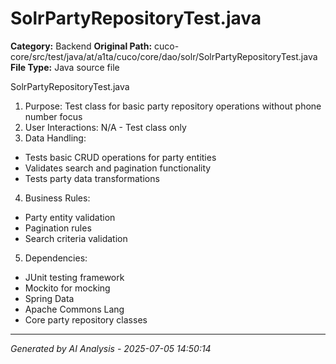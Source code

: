 # SolrPartyRepositoryTest.java

**Category:** Backend
**Original Path:** cuco-core/src/test/java/at/a1ta/cuco/core/dao/solr/SolrPartyRepositoryTest.java
**File Type:** Java source file

SolrPartyRepositoryTest.java
1. Purpose: Test class for basic party repository operations without phone number focus
2. User Interactions: N/A - Test class only
3. Data Handling:
- Tests basic CRUD operations for party entities
- Validates search and pagination functionality
- Tests party data transformations
4. Business Rules:
- Party entity validation
- Pagination rules
- Search criteria validation
5. Dependencies:
- JUnit testing framework
- Mockito for mocking
- Spring Data
- Apache Commons Lang
- Core party repository classes

---
*Generated by AI Analysis - 2025-07-05 14:50:14*
